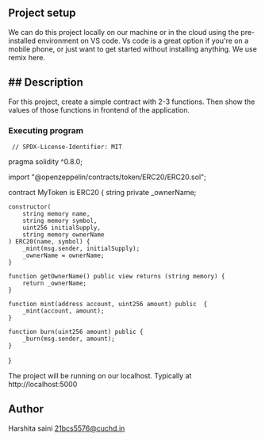 ## Project setup
We can do this project locally on our machine or in the cloud using the pre-installed environment on VS code. Vs code is a great option if you're on a mobile phone,
or just want to get started without installing anything. We use remix here.
## ## Description
For this project, create a simple contract with 2-3 functions. Then show the values of those functions in frontend of the application.
### Executing program

     // SPDX-License-Identifier: MIT
pragma solidity ^0.8.0;

import "@openzeppelin/contracts/token/ERC20/ERC20.sol";

contract MyToken is ERC20 {
    string private _ownerName;

    constructor(
        string memory name,
        string memory symbol,
        uint256 initialSupply,
        string memory ownerName
    ) ERC20(name, symbol) {
        _mint(msg.sender, initialSupply);
        _ownerName = ownerName;
    }

    function getOwnerName() public view returns (string memory) {
        return _ownerName;
    }

    function mint(address account, uint256 amount) public  {
        _mint(account, amount);
    }

    function burn(uint256 amount) public {
        _burn(msg.sender, amount);
    }
}

The project will be running on our localhost. 
Typically at http://localhost:5000
## Author
Harshita saini
21bcs5576@cuchd.in
